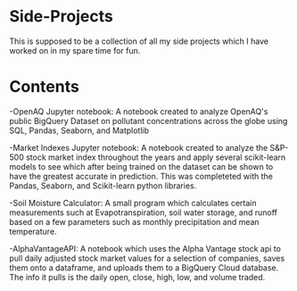 # Side-Projects
This is supposed to be a collection of all my side projects which I have worked on in my spare time for fun.

# Contents
-OpenAQ Jupyter notebook: 
A notebook created to analyze OpenAQ's public BigQuery Dataset on pollutant concentrations across the globe using SQL, Pandas, Seaborn, and Matplotlib

-Market Indexes Jupyter notebook:
A notebook created to analyze the S&P-500 stock market index throughout the years and apply several scikit-learn models to see which after being trained on the dataset can be shown to have the greatest accurate in prediction. This was completeted with the Pandas, Seaborn, and Scikit-learn python libraries.

-Soil Moisture Calculator:
A small program which calculates certain measurements such at Evapotranspiration, soil water storage, and runoff based on a few parameters such as monthly precipitation and mean temperature. 

-AlphaVantageAPI:
A notebook which uses the Alpha Vantage stock api to pull daily adjusted stock market values for a selection of companies, saves them onto a dataframe, and uploads them to a BigQuery Cloud database. The info it pulls is the daily open, close, high, low, and volume traded. 
